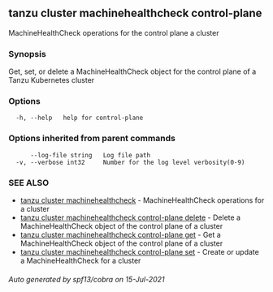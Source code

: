 ## tanzu cluster machinehealthcheck control-plane

MachineHealthCheck operations for the control plane a cluster

### Synopsis

Get, set, or delete a MachineHealthCheck object for the control plane of a Tanzu Kubernetes cluster

### Options

```
  -h, --help   help for control-plane
```

### Options inherited from parent commands

```
      --log-file string   Log file path
  -v, --verbose int32     Number for the log level verbosity(0-9)
```

### SEE ALSO

* [tanzu cluster machinehealthcheck](tanzu_cluster_machinehealthcheck.md)	 - MachineHealthCheck operations for a cluster
* [tanzu cluster machinehealthcheck control-plane delete](tanzu_cluster_machinehealthcheck_control-plane_delete.md)	 - Delete a MachineHealthCheck object of the control plane of a cluster
* [tanzu cluster machinehealthcheck control-plane get](tanzu_cluster_machinehealthcheck_control-plane_get.md)	 - Get a MachineHealthCheck object of the control plane of a cluster
* [tanzu cluster machinehealthcheck control-plane set](tanzu_cluster_machinehealthcheck_control-plane_set.md)	 - Create or update a MachineHealthCheck for a cluster

###### Auto generated by spf13/cobra on 15-Jul-2021
